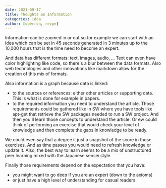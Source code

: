 ```yaml
---
date: 2021-09-17
title: Thoughts on Information
categories: idea
author: [oberron, rezpe]
---
```


Information can be zoomed in or out so for example we can start with an idea which can be set in 45 seconds generated in 3 minutes up to the 10,000 hours that is the time need to become an expert.


And data has different formats: text, images, audio, ... Text can even have color highlighting like code, so there's a blur between the data formats. Also web technologies and other innovations like markdown allow for the creation of this mix of formats.

Also information is a graph because data is linked:
- to the sources or references: either other articles or supporting data. This is what is done for example in papers.
- to the required information you need to understand the article. Those requirements could be gathered like in SW where you have tools like apt-get that retrieve the SW packages needed to run a SW project. And then you'll learn those concepts to understand the article. Or ew could think of performing an exercise that would check your level of knowledge and then complete the gaps in knowledge to be ready.

We could even say that a degree it just a snapshot of the score in those exercises. And as time passes you would need to refresh knowledge or update it. Also, the best way to learn seems to be a mix of unstructured peer learning mixed with the Japanese sensei style.

Finally those requirements depend on the expectation that you have:
- you might want to go deep if you are an expert (down to the axioms) 
- or just have a high level of understanding for casual readers